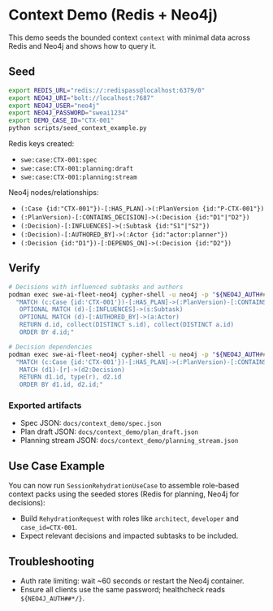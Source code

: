 # Context Demo (Redis + Neo4j)

This demo seeds the bounded context `context` with minimal data across Redis and Neo4j and shows how to query it.

## Seed

```bash
export REDIS_URL="redis://:redispass@localhost:6379/0"
export NEO4J_URI="bolt://localhost:7687"
export NEO4J_USER="neo4j"
export NEO4J_PASSWORD="sweai1234"
export DEMO_CASE_ID="CTX-001"
python scripts/seed_context_example.py
```

Redis keys created:
- `swe:case:CTX-001:spec`
- `swe:case:CTX-001:planning:draft`
- `swe:case:CTX-001:planning:stream`

Neo4j nodes/relationships:
- `(:Case {id:"CTX-001"})-[:HAS_PLAN]->(:PlanVersion {id:"P-CTX-001"})`
- `(:PlanVersion)-[:CONTAINS_DECISION]->(:Decision {id:"D1"|"D2"})`
- `(:Decision)-[:INFLUENCES]->(:Subtask {id:"S1"|"S2"})`
- `(:Decision)-[:AUTHORED_BY]->(:Actor {id:"actor:planner"})`
- `(:Decision {id:"D1"})-[:DEPENDS_ON]->(:Decision {id:"D2"})`

## Verify

```bash
# Decisions with influenced subtasks and authors
podman exec swe-ai-fleet-neo4j cypher-shell -u neo4j -p "${NEO4J_AUTH##*/}" \
  "MATCH (c:Case {id:'CTX-001'})-[:HAS_PLAN]->(:PlanVersion)-[:CONTAINS_DECISION]->(d:Decision)
   OPTIONAL MATCH (d)-[:INFLUENCES]->(s:Subtask)
   OPTIONAL MATCH (d)-[:AUTHORED_BY]->(a:Actor)
   RETURN d.id, collect(DISTINCT s.id), collect(DISTINCT a.id)
   ORDER BY d.id;"

# Decision dependencies
podman exec swe-ai-fleet-neo4j cypher-shell -u neo4j -p "${NEO4J_AUTH##*/}" \
  "MATCH (c:Case {id:'CTX-001'})-[:HAS_PLAN]->(:PlanVersion)-[:CONTAINS_DECISION]->(d1:Decision)
   MATCH (d1)-[r]->(d2:Decision)
   RETURN d1.id, type(r), d2.id
   ORDER BY d1.id, d2.id;"
```

### Exported artifacts

- Spec JSON: `docs/context_demo/spec.json`
- Plan draft JSON: `docs/context_demo/plan_draft.json`
- Planning stream JSON: `docs/context_demo/planning_stream.json`

## Use Case Example

You can now run `SessionRehydrationUseCase` to assemble role-based context packs using the seeded stores (Redis for planning, Neo4j for decisions):

- Build `RehydrationRequest` with roles like `architect`, `developer` and `case_id=CTX-001`.
- Expect relevant decisions and impacted subtasks to be included.

## Troubleshooting

- Auth rate limiting: wait ~60 seconds or restart the Neo4j container.
- Ensure all clients use the same password; healthcheck reads `${NEO4J_AUTH##*/}`.
